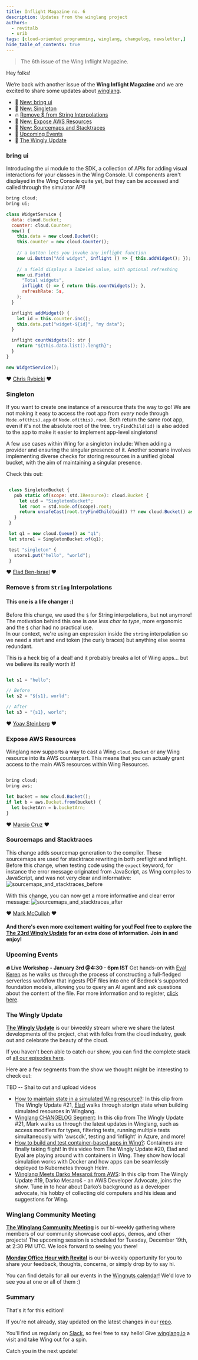```yaml
---
title: Inflight Magazine no. 6
description: Updates from the winglang project
authors: 
  - revitalb
  - urib
tags: [cloud-oriented programming, winglang, changelog, newsletter,]
hide_table_of_contents: true
---
```

> The 6th issue of the Wing Inflight Magazine.
> <!--truncate-->

Hey folks!

We’re back with another issue of the **Wing Inflight Magazine** and we are excited to share some updates about [winglang](https://winglang.io).

- 🚀 [New: bring ui](#bring-ui)
- 🚀 [New: Singleton](#singleton)
- 🔥 [Remove $ from String Interpolations](#remove_dollar_from_string_interpolations)
- 🚀 [New: Expose AWS Resources](#aws-resources)
- 🚀 [New: Sourcemaps and Stacktraces](#sourcemaps-and-stacktraces)
- 📅 [Upcoming Events](#upcoming-events)
- 🎥 [The Wingly Update](#the-wingly-update)

### bring ui

Introducing the ui module to the SDK, a collection of APIs for adding visual interactions for your classes in the Wing Console. UI components aren't displayed in the Wing Console quite yet, but they can be accessed and called through the simulator API!

```js
bring cloud;
bring ui;

class WidgetService {
  data: cloud.Bucket;
  counter: cloud.Counter;
  new() {
    this.data = new cloud.Bucket();
    this.counter = new cloud.Counter();
    
    // a button lets you invoke any inflight function
    new ui.Button("Add widget", inflight () => { this.addWidget(); });
    
    // a field displays a labeled value, with optional refreshing
    new ui.Field(
      "Total widgets",
      inflight () => { return this.countWidgets(); },
      refreshRate: 5s,
    );
  }

  inflight addWidget() {
    let id = this.counter.inc();
    this.data.put("widget-${id}", "my data");
  }

  inflight countWidgets(): str {
    return "${this.data.list().length}";
  }
}

new WidgetService();
```

❤️ [Chris Rybicki](https://github.com/Chriscbr) ❤️

### Singleton

If you want to create one instance of a resource thats the way to go!
We are not making it easy to access the root app from *every* node through `Node.of(this).app` or `Node.of(this).root`. Both return the same root app, even if it's not the absolute root of the tree. `tryFindChild(id)` is also added to the app to make it easier to implement app-level singletons!

A few use cases within Wing for a singleton include: When adding a provider and ensuring the singular presence of it. Another scenario involves implementing diverse checks for storing resources in a unified global bucket, with the aim of maintaining a singular presence.

Check this out:

```js

 class SingletonBucket {
   pub static of(scope: std.IResource): cloud.Bucket {
     let uid = "SingletonBucket";
     let root = std.Node.of(scope).root;
     return unsafeCast(root.tryFindChild(uid)) ?? new cloud.Bucket() as uid in root;
   }
 }

 let q1 = new cloud.Queue() as "q1";
 let store1 = SingletonBucket.of(q1);

 test "singleton" {
   store1.put("hello", "world");
 }
```

❤️ [Elad Ben-Israel](https://github.com/eladb) ❤️


### Remove `$` from `String` Interpolations

#### This one is a life changer :)
Before this change, we used the `$` for String interpolations, but not anymore! 
The motivation behind this one is *one less char to type*, more ergonomic and the `$` char had no practical use.  
In our context, we're using an expression inside the `string` interpolation so we need a start and end token (the curly braces) but anything else seems redundant.

This is a heck big of a deal! and it probably breaks a lot of Wing apps... but we believe its really worth it!

```js

let s1 = "hello";

// Before
let s2 = "${s1}, world";

// After
let s3 = "{s1}, world";

```

❤️ [Yoav Steinberg](https://github.com/yoav-steinberg) ❤️


### Expose AWS Resources

Winglang now supports a way to cast a Wing `cloud.Bucket` or any Wing resource into its AWS counterpart. This means that you can actualy grant access to the main AWS resources within Wing Resources.

```js

bring cloud;
bring aws;

let bucket = new cloud.Bucket();
if let b = aws.Bucket.from(bucket) {
  let bucketArn = b.bucketArn;
}

```

❤️ [Marcio Cruz](https://github.com/marciocadev) ❤️


### Sourcemaps and Stacktraces

This change adds sourcemap generation to the compiler. These sourcemaps are used for stacktrace rewriting in both preflight and inflight. 
Before this change, when testing code using the `expect` keyword, for instance the error message originated from JavaScript, as Wing compiles to JavaScript, and was not very clear and informative:
![sourcemaps_and_stacktraces_before](./assets/2023-11-27-magazine-006/sourcemaps_and_stacktraces_before.png)

With this change, you can now get a more informative and clear error message:
![sourcemaps_and_stacktraces_after](./assets/2023-11-27-magazine-006/sourcemaps_and_stacktraces_after.png)

❤️ [Mark McCulloh](https://github.com/MarkMcCulloh) ❤️

#### And there's even more excitement waiting for you! Feel free to explore the [The 23rd Wingly Update](https://www.twitch.tv/winglangio) for an extra dose of information. Join in and enjoy!

### Upcoming Events

**🔥 Live Workshop - January 3rd @4:30 - 6pm IST**
Get hands-on with [Eyal Keren](https://github.com/ekeren) as he walks us through the process of constructing a full-fledged serverless workflow that ingests PDF files into one of Bedrock's supported foundation models, allowing you to query an AI agent and ask questions about the content of the file.
For more information and to register, [click here](https://www.eventbrite.com/e/amazon-bedrock-winglang-tickets-769562721817?aff=oddtdtcreator).

### The Wingly Update

**[The Wingly Update](https://www.twitch.tv/winglangio)** is our biweekly stream where we share the latest developments of the project, chat with folks from the cloud industry, geek out and celebrate the beauty of the cloud.

If you haven't been able to catch our show, you can find the complete stack of [all our episodes here](https://youtube.com/playlist?list=PL-P8v-FRassZBWsNoSafL_ReO0JO0xJVm&si=trffVrtGGMUZ-SKb). 

Here are a few segments from the show we thought might be interesting to check out:

TBD -- Shai to cut and upload videos

- [How to maintain state in a simulated Wing resource?](https://youtu.be/wJVT1DaH8lA): In this clip from The Wingly Update #21, [Elad](https://github.com/eladb) walks through storign state when building simulated resources in Winglang.
- [Winglang CHANGELOG Segment](https://youtu.be/AXQ-eIhpYto): In this clip from The Wingly Update #21, Mark walks us through the latest updates in Winglang, such as access modifiers for types, filtering tests, running multiple tests simultaneously with ‘awscdk’, testing and ‘inflight’ in Azure, and more!
- [How to build and test container-based apps in Wing?](https://youtu.be/3kFcyzKt3MU): Containers are finally taking flight! In this video from The Wingly Update #20, Elad and Eyal are playing around with containers in Wing. They show how local simulation works with Docker and how apps can be seamlessly deployed to Kubernetes through Helm.
- [Winglang Meets Darko Mesaroš from AWS](https://youtu.be/KivcGZPIRB0): In this clip from The Wingly Update #19, Darko Mesaroš - an AWS Developer Advocate, joins the show. Tune in to hear about Darko’s background as a developer advocate, his hobby of collecting old computers and his ideas and suggestions for Wing. 

### Winglang Community Meeting

**[The Winglang Community Meeting](https://meet.google.com/kcz-djtv-gvb?authuser=0&hs=122)** is our bi-weekly gathering where members of our community showcase cool apps, demos, and other projects! The upcoming session is scheduled for Tuesday, December 19th, at 2:30 PM UTC. We look forward to seeing you there!

**[Monday Office Hour with Revital](https://meet.google.com/spv-poiz-hpv)** is our bi-weekly opportunity for you to share your feedback, thoughts, concerns, or simply drop by to say hi.

You can find details for all our events in the [Wingnuts calendar](https://calendar.google.com/calendar/u/0?cid=Y18wZTljMGRkZjRiM2IyNzdmMmFlZTMzZjI2NDljYzNlMDAzMGE2OTI1NmRiNjQyNTk0YTc3YmFkZDhjNjc4YzQ4QGdyb3VwLmNhbGVuZGFyLmdvb2dsZS5jb20)!
We'd love to see you at one or all of them :)

### Summary

That's it for this edition!

If you're not already, stay updated on the latest changes in our [repo](https://github.com/winglang/wing).

You'll find us regularly on [Slack](join.slack.com/t/winglang/shared_invite/zt-23emj8uue-ZF4ijRNtdDOLO5F7iIz~NA), so feel free to say hello! Give [winglang.io](https://winglang.io) a visit and take Wing out for a spin.

Catch you in the next update! 
